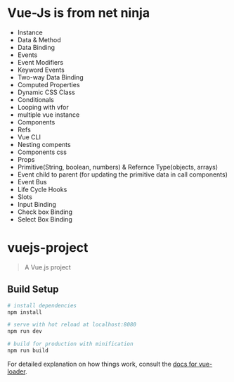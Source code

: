 # Vue-Js is from net ninja

- Instance
- Data & Method
- Data Binding
- Events
- Event Modifiers
- Keyword Events
- Two-way Data Binding
- Computed Properties
- Dynamic CSS Class
- Conditionals
- Looping with vfor
- multiple vue instance
- Components
- Refs
- Vue CLI
- Nesting compents
- Components css
- Props
- Primitive(String, boolean, numbers) & Refernce Type(objects, arrays)
- Event child to parent (for updating the primitive data in call components)
- Event Bus
- Life Cycle Hooks
- Slots
- Input Binding
- Check box Binding
- Select Box Binding

# vuejs-project

> A Vue.js project

## Build Setup

``` bash
# install dependencies
npm install

# serve with hot reload at localhost:8080
npm run dev

# build for production with minification
npm run build
```

For detailed explanation on how things work, consult the [docs for vue-loader](http://vuejs.github.io/vue-loader).

